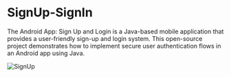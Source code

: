 # SignUp-SignIn
The Android App: Sign Up and Login is a Java-based mobile application that provides a user-friendly sign-up and login system. This open-source project demonstrates how to implement secure user authentication flows in an Android app using Java.

![SignUp](https://github.com/thekirankumarv/SignUp-Login/assets/98585389/51c34234-bca9-4b0e-bb34-a47de26b3259)
